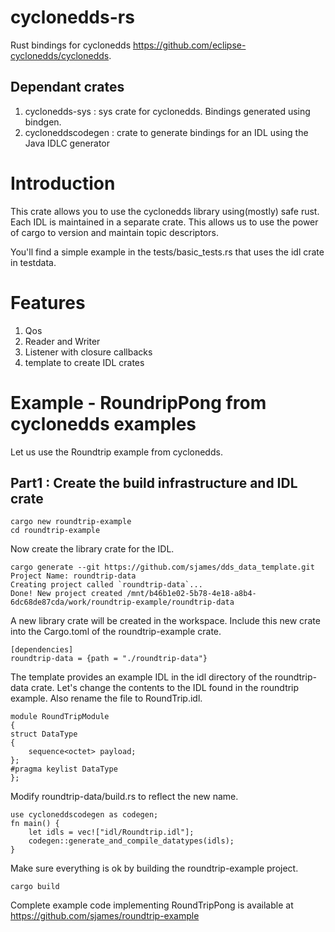 # cyclonedds-rs 

Rust bindings for cyclonedds https://github.com/eclipse-cyclonedds/cyclonedds.

## Dependant crates

1. cyclonedds-sys : sys crate for cyclonedds. Bindings generated using bindgen.
2. cycloneddscodegen : crate to generate bindings for an IDL using the Java IDLC generator

# Introduction

This crate allows you to use the cyclonedds library using(mostly) safe rust. Each IDL is maintained in
a separate crate. This allows us to use the power of cargo to version and maintain topic descriptors.

You'll find a simple example in the tests/basic_tests.rs that uses the idl crate in testdata.

# Features

1. Qos
2. Reader and Writer
3. Listener with closure callbacks
3. template to create IDL crates


# Example - RoundripPong from cyclonedds examples

Let us use the Roundtrip example from cyclonedds. 

## Part1 : Create the build infrastructure and IDL crate

    cargo new roundtrip-example
    cd roundtrip-example

Now create the library crate for the IDL.

    cargo generate --git https://github.com/sjames/dds_data_template.git 
    Project Name: roundtrip-data
    Creating project called `roundtrip-data`...
    Done! New project created /mnt/b46b1e02-5b78-4e18-a8b4-6dc68de87cda/work/roundtrip-example/roundtrip-data

A new library crate will be created in the workspace. Include this new crate into the Cargo.toml of the roundtrip-example crate.

    [dependencies]
    roundtrip-data = {path = "./roundtrip-data"}

The template provides an example IDL in the idl directory of the roundtrip-data crate. Let's change the contents to the IDL found in 
the roundtrip example. Also rename the file to RoundTrip.idl.

    module RoundTripModule
    {
    struct DataType
    {
        sequence<octet> payload;
    };
    #pragma keylist DataType
    };

Modify roundtrip-data/build.rs to reflect the new name.

    use cycloneddscodegen as codegen;
    fn main() {
        let idls = vec!["idl/Roundtrip.idl"];
        codegen::generate_and_compile_datatypes(idls);
    }

Make sure everything is ok by building the roundtrip-example project.

    cargo build
    

Complete example code implementing RoundTripPong is available at https://github.com/sjames/roundtrip-example

